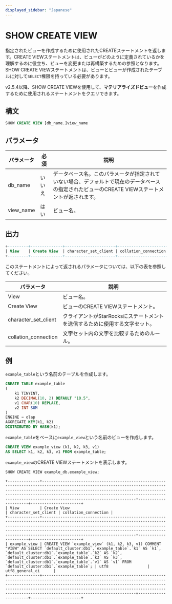 ```yaml
---
displayed_sidebar: "Japanese"
---
```


# SHOW CREATE VIEW

指定されたビューを作成するために使用されたCREATEステートメントを返します。CREATE VIEWステートメントは、ビューがどのように定義されているかを理解するのに役立ち、ビューを変更または再構築するための参照となります。SHOW CREATE VIEWステートメントは、ビューとビューが作成されたテーブルに対して`SELECT`権限を持っている必要があります。

v2.5.4以降、SHOW CREATE VIEWを使用して、**マテリアライズドビュー**を作成するために使用されるステートメントをクエリできます。

## 構文

```SQL
SHOW CREATE VIEW [db_name.]view_name
```

## パラメータ

| **パラメータ** | **必須** | **説明**                                                     |
| ------------- | -------- | ------------------------------------------------------------ |
| db_name       | いいえ   | データベース名。このパラメータが指定されていない場合、デフォルトで現在のデータベースの指定されたビューのCREATE VIEWステートメントが返されます。 |
| view_name     | はい     | ビュー名。                                                    |

## 出力

```SQL
+---------+--------------+----------------------+----------------------+
| View    | Create View  | character_set_client | collation_connection |
+---------+--------------+----------------------+----------------------+
```

このステートメントによって返されるパラメータについては、以下の表を参照してください。

| **パラメータ**        | **説明**                                                     |
| -------------------- | ------------------------------------------------------------ |
| View                 | ビュー名。                                                    |
| Create View          | ビューのCREATE VIEWステートメント。                            |
| character_set_client | クライアントがStarRocksにステートメントを送信するために使用する文字セット。 |
| collation_connection | 文字セット内の文字を比較するためのルール。                   |

## 例

`example_table`という名前のテーブルを作成します。

```SQL
CREATE TABLE example_table
(
    k1 TINYINT,
    k2 DECIMAL(10, 2) DEFAULT "10.5",
    v1 CHAR(10) REPLACE,
    v2 INT SUM
)
ENGINE = olap
AGGREGATE KEY(k1, k2)
DISTRIBUTED BY HASH(k1);
```

`example_table`をベースに`example_view`という名前のビューを作成します。

```SQL
CREATE VIEW example_view (k1, k2, k3, v1)
AS SELECT k1, k2, k3, v1 FROM example_table;
```

`example_view`のCREATE VIEWステートメントを表示します。

```Plain
SHOW CREATE VIEW example_db.example_view;

+--------------+---------------------------------------------------------------------------------------------------------------------------------------------------------------------------------------------------------------------------------------------------------------------------------------------------------------------------------+----------------------+----------------------+
| View         | Create View                                                                                                                                                                                                                                                                                                                     | character_set_client | collation_connection |
+--------------+---------------------------------------------------------------------------------------------------------------------------------------------------------------------------------------------------------------------------------------------------------------------------------------------------------------------------------+----------------------+----------------------+
| example_view | CREATE VIEW `example_view` (k1, k2, k3, v1) COMMENT "VIEW" AS SELECT `default_cluster:db1`.`example_table`.`k1` AS `k1`, `default_cluster:db1`.`example_table`.`k2` AS `k2`, `default_cluster:db1`.`example_table`.`k3` AS `k3`, `default_cluster:db1`.`example_table`.`v1` AS `v1` FROM `default_cluster:db1`.`example_table`; | utf8                 | utf8_general_ci      |
+--------------+---------------------------------------------------------------------------------------------------------------------------------------------------------------------------------------------------------------------------------------------------------------------------------------------------------------------------------+----------------------+----------------------+
```
